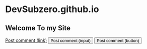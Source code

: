 # DevSubzero.github.io
## Welcome To my Site

<a href="#" class="button">Post comment (link)</a>
<input class="button" type="submit" value="Post comment (input)">
<button class="button" type="submit">Post comment (button)</button>

